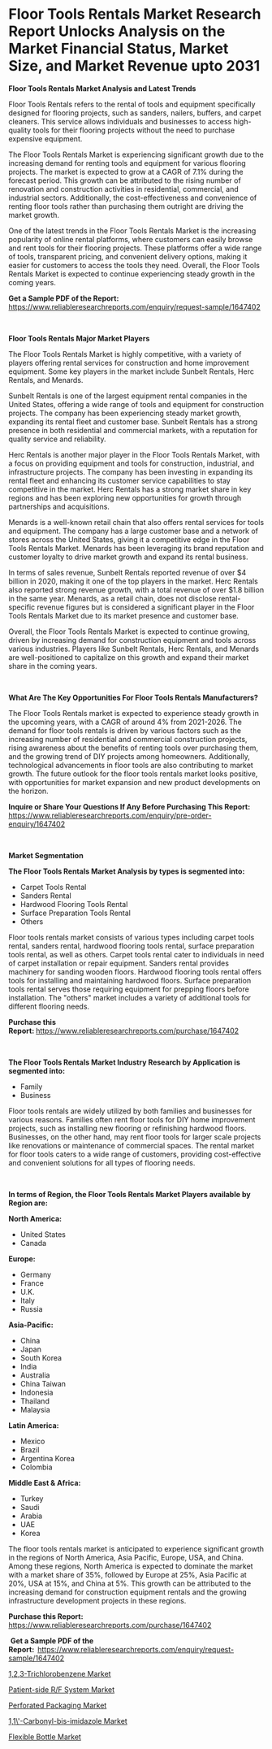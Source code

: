 <p><h1>Floor Tools Rentals Market Research Report Unlocks Analysis on the Market Financial Status, Market Size, and Market Revenue upto 2031</h1></p><p><strong>Floor Tools Rentals Market Analysis and Latest Trends</strong></p>
<p><p>Floor Tools Rentals refers to the rental of tools and equipment specifically designed for flooring projects, such as sanders, nailers, buffers, and carpet cleaners. This service allows individuals and businesses to access high-quality tools for their flooring projects without the need to purchase expensive equipment. </p><p>The Floor Tools Rentals Market is experiencing significant growth due to the increasing demand for renting tools and equipment for various flooring projects. The market is expected to grow at a CAGR of 7.1% during the forecast period. This growth can be attributed to the rising number of renovation and construction activities in residential, commercial, and industrial sectors. Additionally, the cost-effectiveness and convenience of renting floor tools rather than purchasing them outright are driving the market growth.</p><p>One of the latest trends in the Floor Tools Rentals Market is the increasing popularity of online rental platforms, where customers can easily browse and rent tools for their flooring projects. These platforms offer a wide range of tools, transparent pricing, and convenient delivery options, making it easier for customers to access the tools they need. Overall, the Floor Tools Rentals Market is expected to continue experiencing steady growth in the coming years.</p></p>
<p><strong>Get a Sample PDF of the Report:&nbsp;</strong> <a href="https://www.reliableresearchreports.com/enquiry/request-sample/1647402">https://www.reliableresearchreports.com/enquiry/request-sample/1647402</a></p>
<p>&nbsp;</p>
<p><strong>Floor Tools Rentals Major Market Players</strong></p>
<p><p>The Floor Tools Rentals Market is highly competitive, with a variety of players offering rental services for construction and home improvement equipment. Some key players in the market include Sunbelt Rentals, Herc Rentals, and Menards.</p><p>Sunbelt Rentals is one of the largest equipment rental companies in the United States, offering a wide range of tools and equipment for construction projects. The company has been experiencing steady market growth, expanding its rental fleet and customer base. Sunbelt Rentals has a strong presence in both residential and commercial markets, with a reputation for quality service and reliability.</p><p>Herc Rentals is another major player in the Floor Tools Rentals Market, with a focus on providing equipment and tools for construction, industrial, and infrastructure projects. The company has been investing in expanding its rental fleet and enhancing its customer service capabilities to stay competitive in the market. Herc Rentals has a strong market share in key regions and has been exploring new opportunities for growth through partnerships and acquisitions.</p><p>Menards is a well-known retail chain that also offers rental services for tools and equipment. The company has a large customer base and a network of stores across the United States, giving it a competitive edge in the Floor Tools Rentals Market. Menards has been leveraging its brand reputation and customer loyalty to drive market growth and expand its rental business.</p><p>In terms of sales revenue, Sunbelt Rentals reported revenue of over $4 billion in 2020, making it one of the top players in the market. Herc Rentals also reported strong revenue growth, with a total revenue of over $1.8 billion in the same year. Menards, as a retail chain, does not disclose rental-specific revenue figures but is considered a significant player in the Floor Tools Rentals Market due to its market presence and customer base. </p><p>Overall, the Floor Tools Rentals Market is expected to continue growing, driven by increasing demand for construction equipment and tools across various industries. Players like Sunbelt Rentals, Herc Rentals, and Menards are well-positioned to capitalize on this growth and expand their market share in the coming years.</p></p>
<p>&nbsp;</p>
<p><strong>What Are The Key Opportunities For Floor Tools Rentals Manufacturers?</strong></p>
<p><p>The Floor Tools Rentals market is expected to experience steady growth in the upcoming years, with a CAGR of around 4% from 2021-2026. The demand for floor tools rentals is driven by various factors such as the increasing number of residential and commercial construction projects, rising awareness about the benefits of renting tools over purchasing them, and the growing trend of DIY projects among homeowners. Additionally, technological advancements in floor tools are also contributing to market growth. The future outlook for the floor tools rentals market looks positive, with opportunities for market expansion and new product developments on the horizon.</p></p>
<p><strong>Inquire or Share Your Questions If Any Before Purchasing This Report:</strong> <a href="https://www.reliableresearchreports.com/enquiry/pre-order-enquiry/1647402">https://www.reliableresearchreports.com/enquiry/pre-order-enquiry/1647402</a></p>
<p>&nbsp;</p>
<p><strong>Market Segmentation</strong></p>
<p><strong>The Floor Tools Rentals Market Analysis by types is segmented into:</strong></p>
<p><ul><li>Carpet Tools Rental</li><li>Sanders Rental</li><li>Hardwood Flooring Tools Rental</li><li>Surface Preparation Tools Rental</li><li>Others</li></ul></p>
<p><p>Floor tools rentals market consists of various types including carpet tools rental, sanders rental, hardwood flooring tools rental, surface preparation tools rental, as well as others. Carpet tools rental cater to individuals in need of carpet installation or repair equipment. Sanders rental provides machinery for sanding wooden floors. Hardwood flooring tools rental offers tools for installing and maintaining hardwood floors. Surface preparation tools rental serves those requiring equipment for prepping floors before installation. The "others" market includes a variety of additional tools for different flooring needs.</p></p>
<p><strong>Purchase this Report:&nbsp;</strong><a href="https://www.reliableresearchreports.com/purchase/1647402">https://www.reliableresearchreports.com/purchase/1647402</a></p>
<p>&nbsp;</p>
<p><strong>The Floor Tools Rentals Market Industry Research by Application is segmented into:</strong></p>
<p><ul><li>Family</li><li>Business</li></ul></p>
<p><p>Floor tools rentals are widely utilized by both families and businesses for various reasons. Families often rent floor tools for DIY home improvement projects, such as installing new flooring or refinishing hardwood floors. Businesses, on the other hand, may rent floor tools for larger scale projects like renovations or maintenance of commercial spaces. The rental market for floor tools caters to a wide range of customers, providing cost-effective and convenient solutions for all types of flooring needs.</p></p>
<p>&nbsp;</p>
<p><strong>In terms of Region, the Floor Tools Rentals Market Players available by Region are:</strong></p>
<p>
    <p> <strong> North America: </strong>
        <ul>
            <li>United States</li>
            <li>Canada</li>
        </ul>
        </p> 
    <p> <strong> Europe: </strong>
        <ul>
            <li>Germany</li>
            <li>France</li>
            <li>U.K.</li>
            <li>Italy</li>
            <li>Russia</li>
        </ul>
        </p> 
    <p> <strong> Asia-Pacific: </strong>
        <ul>
            <li>China</li>
            <li>Japan</li>
            <li>South Korea</li>
            <li>India</li>
            <li>Australia</li>
            <li>China Taiwan</li>
            <li>Indonesia</li>
            <li>Thailand</li>
            <li>Malaysia</li>
        </ul>
        </p> 
    <p> <strong> Latin America: </strong>
        <ul>
            <li>Mexico</li>
            <li>Brazil</li>
            <li>Argentina Korea</li>
            <li>Colombia</li>
        </ul>
        </p> 
    <p> <strong> Middle East & Africa: </strong>
        <ul>
            <li>Turkey</li>
            <li>Saudi</li>
            <li>Arabia</li>
            <li>UAE</li>
            <li>Korea</li>
        </ul>
    </p>
    </p>
<p><p>The floor tools rentals market is anticipated to experience significant growth in the regions of North America, Asia Pacific, Europe, USA, and China. Among these regions, North America is expected to dominate the market with a market share of 35%, followed by Europe at 25%, Asia Pacific at 20%, USA at 15%, and China at 5%. This growth can be attributed to the increasing demand for construction equipment rentals and the growing infrastructure development projects in these regions.</p></p>
<p><strong>Purchase this Report: </strong><a href="https://www.reliableresearchreports.com/purchase/1647402">https://www.reliableresearchreports.com/purchase/1647402</a></p>
<p>&nbsp;<strong>Get a Sample PDF of the Report:&nbsp;&nbsp;</strong><a href="https://www.reliableresearchreports.com/enquiry/request-sample/1647402">https://www.reliableresearchreports.com/enquiry/request-sample/1647402</a></p>
<p><strong></strong></p>
<p><p><a href="https://rainy-horn-d69.notion.site/Decoding-the-1-2-3-Trichlorobenzene-Market-A-Deep-Dive-into-the-Latest-Market-Trends-Market-Segmen-c459caf59c064e48875c93528d09676f">1,2,3-Trichlorobenzene Market</a></p><p><a href="https://rainy-horn-d69.notion.site/Patient-side-R-F-System-Market-Size-Focuses-on-Market-Dynamics-In-Depth-Analysis-and-Future-Project-ec03eac62a004313b4a2516bb35dd48d">Patient-side R/F System Market</a></p><p><a href="https://view.publitas.com/reportprime-1/perforated-packaging-market-size-growth-and-forecast-from-2024-2031/">Perforated Packaging Market</a></p><p><a href="https://woozy-pyroraptor-a1f.notion.site/1-1-Carbonyl-bis-imidazole-Market-Furnish-Information-about-Market-Size-Market-Share-Market-Dyna-737b41dd3e934266a3ab002596dd0205">1,1\'-Carbonyl-bis-imidazole Market</a></p><p><a href="https://view.publitas.com/reportprime-1/flexible-bottle-market-provides-a-comprehensive-analysis-including-a-macro-overview-of-the-market-as-well-as-micro-details-such-as-market-size-and-competitive-landscape/">Flexible Bottle Market</a></p></p>